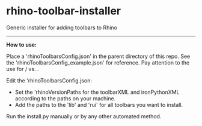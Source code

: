 # rhino-toolbar-installer
Generic installer for adding toolbars to Rhino

---

**How to use:**

Place a 'rhinoToolbarsConfig.json' in the parent directory of this repo. See the 'rhinoToolbarsConfig_example.json' for reference. Pay attention to the use for / vs. \.

Edit the 'rhinoToolbarsConfig.json:
  * Set the 'rhinoVersionPaths for the toolbarXML and ironPythonXML according to the paths on your machine.
  * Add the paths to the 'lib' and 'rui' for all toolbars you want to install.

Run the install.py manually or by any other automated method.
